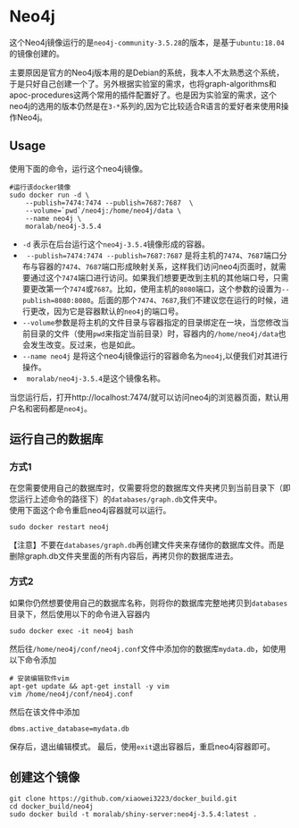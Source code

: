 # Neo4j 

这个Neo4j镜像运行的是`neo4j-community-3.5.28`的版本，是基于`ubuntu:18.04`的镜像创建的。

主要原因是官方的Neo4j版本用的是Debian的系统，我本人不太熟悉这个系统，于是只好自己创建一个了。另外根据实验室的需求，也将graph-algorithms和apoc-procedures这两个常用的插件配置好了。也是因为实验室的需求，这个neo4j的选用的版本仍然是在`3-*`系列的,因为它比较适合R语言的爱好者来使用R操作Neo4j。



## Usage

使用下面的命令，运行这个neo4j镜像。

```shell
#运行该docker镜像
sudo docker run -d \
    --publish=7474:7474 --publish=7687:7687  \
    --volume=`pwd`/neo4j:/home/neo4j/data \
    --name neo4j \
    moralab/neo4j-3.5.4
```

- `-d` 表示在后台运行这个`neo4j-3.5.4`镜像形成的容器。
- ` --publish=7474:7474 --publish=7687:7687` 是将主机的`7474`、`7687`端口分布与容器的`7474`、`7687`端口形成映射关系，这样我们访问neo4j页面时，就需要通过这个`7474`端口进行访问。如果我们想要更改到主机的其他端口号，只需要更改第一个`7474`或`7687`。比如，使用主机的`8080`端口，这个参数的设置为`--publish=8080:8080`。后面的那个`7474`、`7687`,我们不建议您在运行的时候，进行更改，因为它是容器默认的`neo4j`的端口号。
- `--volume`参数是将主机的文件目录与容器指定的目录绑定在一块，当您修改当前目录的文件（使用`pwd`来指定当前目录）时，容器内的`/home/neo4j/data`也会发生改变。反过来，也是如此。
- `--name neo4j` 是将这个neo4j镜像运行的容器命名为`neo4j`,以便我们对其进行操作。
- ` moralab/neo4j-3.5.4`是这个镜像名称。

当您运行后，打开http://localhost:7474/就可以访问neo4j的浏览器页面，默认用户名和密码都是`neo4j`。



## 运行自己的数据库

### 方式1 
在您需要使用自己的数据库时，仅需要将您的数据库文件夹拷贝到当前目录下（即您运行上述命令的路径下）的`databases/graph.db`文件夹中。   
使用下面这个命令重启neo4j容器就可以运行。
```shell
sudo docker restart neo4j
```
【注意】不要在`databases/graph.db`再创建文件夹来存储你的数据库文件。而是删除graph.db文件夹里面的所有内容后，再拷贝你的数据库进去。   

### 方式2
如果你仍然想要使用自己的数据库名称，则将你的数据库完整地拷贝到`databases`目录下，然后使用以下的命令进入容器内
```shell  
sudo docker exec -it neo4j bash
```
然后往`/home/neo4j/conf/neo4j.conf`文件中添加你的数据库`mydata.db`，如使用以下命令添加
```shell
# 安装编辑软件vim
apt-get update && apt-get install -y vim
vim /home/neo4j/conf/neo4j.conf
```
然后在该文件中添加
```shell
dbms.active_database=mydata.db
```
保存后，退出编辑模式。
最后，使用`exit`退出容器后，重启neo4j容器即可。

## 创建这个镜像
```shell
git clone https://github.com/xiaowei3223/docker_build.git
cd docker_build/neo4j
sudo docker build -t moralab/shiny-server:neo4j-3.5.4:latest .
```
